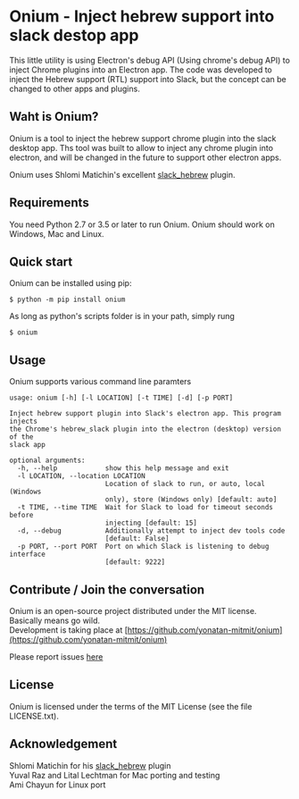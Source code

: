 Onium - Inject hebrew support into slack destop app 
===================================================

This little utility is using Electron's debug API (Using chrome's debug API) to
inject Chrome plugins into an Electron app. 
The code was developed to inject the Hebrew support (RTL) support into Slack, but the concept can be changed to other apps and plugins. 


Waht is Onium?
--------------

Onium is a tool to inject the hebrew support chrome plugin into the slack desktop app. 
Ths tool was built to allow to inject any chrome plugin into electron, and will
be changed in the future to support other electron apps. 

Onium uses Shlomi Matichin's excellent [slack_hebrew](https://github.com/shlomimatichin/slack-hebrew) plugin.

Requirements
------------

You need Python 2.7 or 3.5 or later to run Onium. 
Onium should work on Windows, Mac and Linux.

Quick start
-----------

Onium can be installed using pip:

    $ python -m pip install onium

As long as python's scripts folder is in your path, simply rung

    $ onium

Usage
-----

Onium supports various command line paramters

```
usage: onium [-h] [-l LOCATION] [-t TIME] [-d] [-p PORT]

Inject hebrew support plugin into Slack's electron app. This program injects
the Chrome's hebrew_slack plugin into the electron (desktop) version of the
slack app

optional arguments:
  -h, --help            show this help message and exit
  -l LOCATION, --location LOCATION
                        Location of slack to run, or auto, local (Windows
                        only), store (Windows only) [default: auto]
  -t TIME, --time TIME  Wait for Slack to load for timeout seconds before
                        injecting [default: 15]
  -d, --debug           Additionally attempt to inject dev tools code
                        [default: False]
  -p PORT, --port PORT  Port on which Slack is listening to debug interface
                        [default: 9222]
```


Contribute / Join the conversation
----------------------------------

Onium is an open-source project distributed under the MIT license. Basically means go wild.  
Development is taking place at [https://github.com/yonatan-mitmit/onium](https://github.com/yonatan-mitmit/onium)  

Please report issues [here](https://github.com/yonatan-mitmit/onium/issues)

License
-------

Onium is licensed under the terms of the MIT License (see the file LICENSE.txt).

Acknowledgement
---------------
Shlomi Matichin for his [slack_hebrew](https://github.com/shlomimatichin/slack-hebrew) plugin  
Yuval Raz and Lital Lechtman for Mac porting and testing  
Ami Chayun for Linux port  
